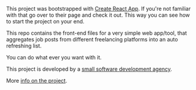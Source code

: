 This project was bootstrapped with [Create React App](https://github.com/facebookincubator/create-react-app). If you're not familiar with that go over to their page and check it out. This way you can see how to start the project on your end.

This repo contains the front-end files for a very simple web app/tool, that aggregates job posts from different freelancing platforms into an auto refreshing list.

You can do what ever you want with it.

This project is developed by a [small software development agency](https://digidworks.com/).

More [info on the project](https://digidworks.com/post/4).